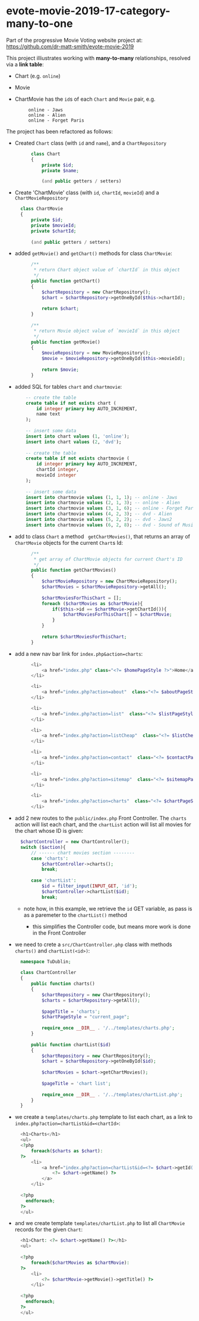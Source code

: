 # evote-movie-2019-17-category-many-to-one

Part of the progressive Movie Voting website project at: https://github.com/dr-matt-smith/evote-movie-2019

This project illiustrates working with **many-to-many** relationships, resolved via a **link table**:

- Chart (e.g. `online`)

- Movie

- ChartMovie has the `id`s of each `Chart` and `Movie` pair, e.g.

    ```
         online - Jaws
         online - Alien
         online - Forget Paris
    ```


The project has been refactored as follows:

- Created `Chart` class (with `id` and `name`), and a `ChartRepository`

    ```php
          class Chart
          {
              private $id;
              private $name;

              (and public getters / setters)
    ```

- Create 'ChartMovie' class (with `id`, `chartId`, `movieId`) and a `ChartMovieRepository`

    ```php
      class ChartMovie
      {
          private $id;
          private $movieId;
          private $chartId;
        
          (and public getters / setters)
    ```
    
- added `getMovie()` and `getChart()` methods for class `ChartMovie`:

    ```php
          /**
           * return Chart object value of `chartId` in this object
           */
          public function getChart()
          {
              $chartRepository = new ChartRepository();
              $chart = $chartRepository->getOneById($this->chartId);
      
              return $chart;
          }
      
          /**
           * return Movie object value of `movieId` in this object
           */
          public function getMovie()
          {
              $movieRepository = new MovieRepository();
              $movie = $movieRepository->getOneById($this->movieId);
      
              return $movie;
          }
    ```

- added SQL for tables `chart` and `chartmovie`:

    ```sql
        -- create the table
        create table if not exists chart (
            id integer primary key AUTO_INCREMENT,
            name text
        );
        
        -- insert some data
        insert into chart values (1, 'online');
        insert into chart values (2, 'dvd');
        
        -- create the table
        create table if not exists chartmovie (
            id integer primary key AUTO_INCREMENT,
            chartId integer,
            movieId integer
        );
        
        -- insert some data
        insert into chartmovie values (1, 1, 1); -- online - Jaws
        insert into chartmovie values (2, 1, 3); -- online - Alien
        insert into chartmovie values (3, 1, 6); -- online - Forget Paris
        insert into chartmovie values (4, 2, 3); -- dvd - Alien
        insert into chartmovie values (5, 2, 2); -- dvd - Jaws2
        insert into chartmovie values (6, 2, 8); -- dvd - Sound of Music
    ```
    
- add to class `Chart` a method ` getChartMovies()`, that returns an array of `ChartMovie` objects for the current `Chart`s Id:

    ```php
          /**
           * get array of ChartMovie objects for current Chart's ID
           */
          public function getChartMovies()
          {
              $chartMovieRepository = new ChartMovieRepository();
              $chartMovies = $chartMovieRepository->getAll();
      
              $chartMoviesForThisChart = [];
              foreach ($chartMovies as $chartMovie){
                  if($this->id == $chartMovie->getChartId()){
                      $chartMoviesForThisChart[] = $chartMovie;
                  }
              }
      
              return $chartMoviesForThisChart;
          }
    ```
    
- add a new nav bar link for `index.php&action=charts`:

    ```php
          <li>
              <a href="index.php" class="<?= $homePageStyle ?>">Home</a>
          </li>
  
          <li>
              <a href="index.php?action=about"  class="<?= $aboutPageStyle ?>">About Us</a>
          </li>
  
          <li>
              <a href="index.php?action=list"  class="<?= $listPageStyle ?>">Movie ratings</a>
          </li>
  
          <li>
              <a href="index.php?action=listCheap"  class="<?= $listCheapPageStyle ?>">cheap movies</a>
          </li>
  
          <li>
              <a href="index.php?action=contact"  class="<?= $contactPageStyle ?>">Contact Us</a>
          </li>
  
          <li>
              <a href="index.php?action=sitemap"  class="<?= $sitemapPageStyle ?>">Site Map</a>
          </li>
  
          <li>
              <a href="index.php?action=charts"  class="<?= $chartPageStyle ?>">Charts</a>
          </li>
    ```
    
- add 2 new routes to the `public/index.php` Front Controller. The `charts` action will list each chart, and the `chartList` action will list all movies for the chart whose ID is given:

    ```php
      $chartController = new ChartController();
      switch ($action){
          // ------ chart movies section --------
          case 'charts':
              $chartController->charts();
              break;
      
          case 'chartList':
              $id = filter_input(INPUT_GET, 'id');
              $chartController->chartList($id);
              break;
    ```
    
    - note how, in this example, we retrieve the `id` GET variable, as pass is as a paremeter to the `chartList()` method
    
        - this simplifies the Controller code, but means more work is done in the Front Controller
    
- we need to crete a `src/ChartController.php` class with methods `charts()` and `chartList(<id>)`:

    ```php
      namespace TuDublin;
      
      class ChartController
      {
          public function charts()
          {
              $chartRepository = new ChartRepository();
              $charts = $chartRepository->getAll();
      
              $pageTitle = 'charts';
              $chartPageStyle = "current_page";
      
              require_once __DIR__ . '/../templates/charts.php';
          }
      
          public function chartList($id)
          {
              $chartRepository = new ChartRepository();
              $chart = $chartRepository->getOneById($id);
      
              $chartMovies = $chart->getChartMovies();
      
              $pageTitle = 'chart list';
      
              require_once __DIR__ . '/../templates/chartList.php';
          }
      }
    ```
    
- we create a `templates/charts.php` template to list each chart, as a link to `index.php?action=chartList&id=<chartId>`:

    ```php
      <h1>Charts</h1>
      <ul>
      <?php
          foreach($charts as $chart):
      ?>
          <li>
              <a href="index.php?action=chartList&id=<?= $chart->getId()?>">
                  <?= $chart->getName() ?>
              </a>
          </li>
      
      <?php
        endforeach;
      ?>
      </ul>
    ```
    
- and we create template `templates/chartList.php` to list all `ChartMovie` records for the given `Chart`:

    ```php
      <h1>Chart: <?= $chart->getName() ?></h1>
      <ul>
      
      <?php
          foreach($chartMovies as $chartMovie):
      ?>
          <li>
              <?= $chartMovie->getMovie()->getTitle() ?>
          </li>
      
      <?php
        endforeach;
      ?>
      </ul>
    ```
    
    
